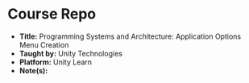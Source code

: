 # Course Repo

- **Title:** Programming Systems and Architecture: Application Options Menu Creation
- **Taught by:** Unity Technologies
- **Platform:** Unity Learn
- **Note(s):**
